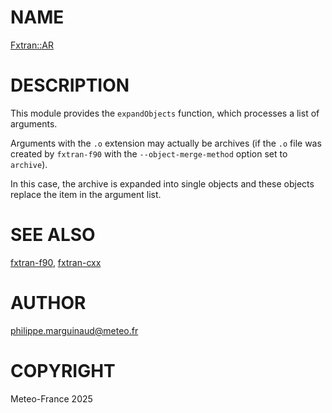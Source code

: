 # NAME

[Fxtran::AR](../lib/Fxtran/AR.pm)

# DESCRIPTION

This module provides the `expandObjects` function, which processes
a list of arguments.

Arguments with the `.o` extension may actually be archives (if the `.o`
file was created by `fxtran-f90` with the `--object-merge-method` option
set to `archive`).

In this case, the archive is expanded into single objects and these objects
replace the item in the argument list.

# SEE ALSO

[fxtran-f90](fxtran-f90.md), [fxtran-cxx](fxtran-cxx.md)

# AUTHOR

philippe.marguinaud@meteo.fr

# COPYRIGHT

Meteo-France 2025
